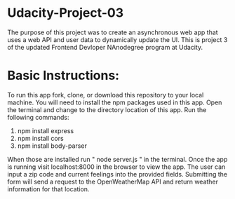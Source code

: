 # Udacity-Project-03
The purpose of this project was to create an asynchronous web app that uses a web API and user data to dynamically update the UI. This is project 3 of the updated Frontend Devloper NAnodegree program at Udacity.

# Basic Instructions:
To run this app fork, clone, or download this repository to your local machine. You will need to install the npm packages used in this app. Open the terminal and change to the directory location of this app. Run the following commands:

1. npm install express
2. npm install cors
3. npm install body-parser

When those are installed run "  node server.js  " in the terminal. Once the app is running visit localhost:8000 in the browser to view the app. The user can input a zip code and current feelings into the provided fields. Submitting the form will send a request to the OpenWeatherMap API and return weather information for that location.
